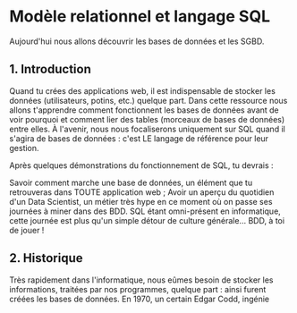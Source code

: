 # Modèle relationnel et langage SQL

Aujourd'hui nous allons découvrir les bases de données et les SGBD.

## 1. Introduction
Quand tu crées des applications web, il est indispensable de stocker les données (utilisateurs, potins, etc.) quelque part. Dans cette ressource nous allons t'apprendre comment fonctionnent les bases de données avant de voir pourquoi et comment lier des tables (morceaux de bases de données) entre elles. À l'avenir, nous nous focaliserons uniquement sur SQL quand il s'agira de bases de données : c'est LE langage de référence pour leur gestion.

Après quelques démonstrations du fonctionnement de SQL, tu devrais :

Savoir comment marche une base de données, un élément que tu retrouveras dans TOUTE application web ;
Avoir un aperçu du quotidien d'un Data Scientist, un métier très hype en ce moment où on passe ses journées à miner dans des BDD.
SQL étant omni-présent en informatique, cette journée est plus qu'un simple détour de culture générale... BDD, à toi de jouer !

## 2. Historique
Très rapidement dans l'informatique, nous eûmes besoin de stocker les informations, traitées par nos programmes, quelque part : ainsi furent créées les bases de données. En 1970, un certain Edgar Codd, ingénie

